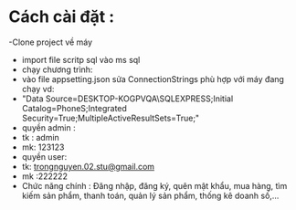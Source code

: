 # Cách cài đặt :
-Clone project về máy
- import file scritp sql vào ms sql
- chạy chương trình:
- vào file appsetting.json sửa ConnectionStrings phù hợp với máy đang chạy vd:
- "Data Source=DESKTOP-KOGPVQA\\SQLEXPRESS;Initial Catalog=PhoneS;Integrated Security=True;MultipleActiveResultSets=True;"
- quyền admin :
- tk : admin
- mk: 123123
- quyền user:
- tk: trongnguyen.02.stu@gmail.com
- mk :222222
- Chức năng chính : Đăng nhập, đăng ký, quên mật khẩu, mua hàng, tìm kiếm sản phẩm, thanh toán, quản lý sản phẩm, thống kê doanh số,...              
